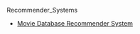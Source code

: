 Recommender_Systems
* [Movie Database Recommender System](https://github.com/CKeibel/Recommender_Systems_TF2/blob/main/movie_recommender_system.ipynb)
